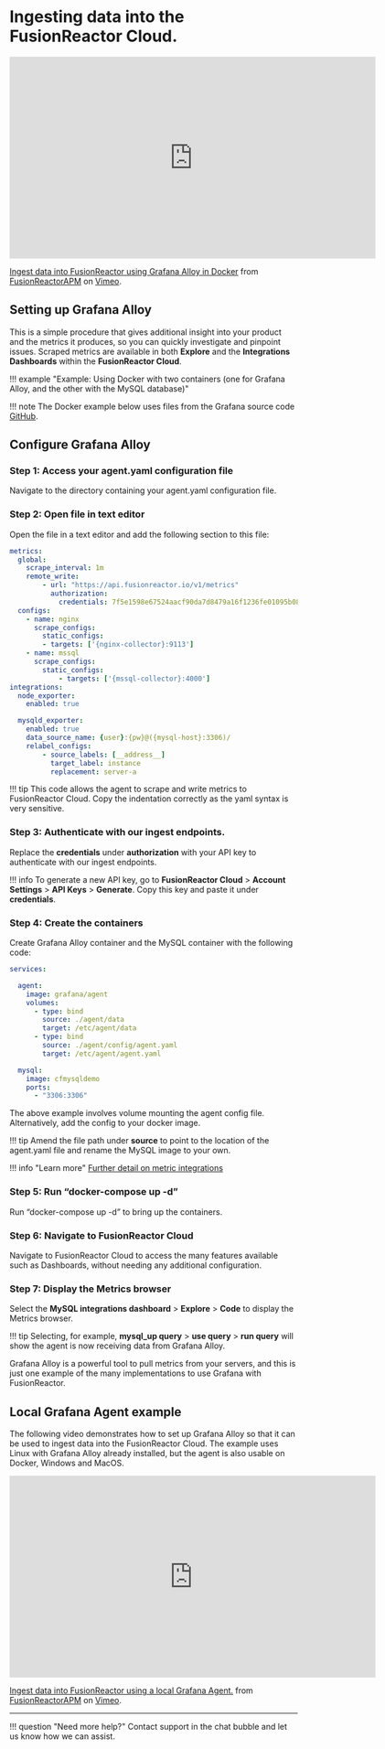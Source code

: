 # Ingesting data into the FusionReactor Cloud. 


<iframe src="https://player.vimeo.com/video/810456295?h=3294f36424" width="640" height="353" frameborder="0" allow="autoplay; fullscreen; picture-in-picture" allowfullscreen></iframe>
<p><a href="https://vimeo.com/810456295">Ingest data into FusionReactor using Grafana Alloy in Docker</a> from <a href="https://vimeo.com/user109619720">FusionReactorAPM</a> on <a href="https://vimeo.com">Vimeo</a>.</p>

## Setting up Grafana Alloy

This is a simple procedure that gives additional insight into your product and the metrics it produces, so you can quickly investigate and pinpoint issues. Scraped metrics are available in both **Explore** and the **Integrations Dashboards** within the **FusionReactor Cloud**.


!!! example "Example: Using Docker with two containers (one for Grafana Alloy, and the other with the MySQL database)"

!!! note 
    The Docker example below uses files from the Grafana source code [GitHub](https://github.com/grafana/agent). 

## Configure Grafana Alloy 

### **Step 1**: Access your agent.yaml configuration file

Navigate to the directory containing your agent.yaml configuration file.

### **Step 2**: Open file in text editor

Open the file in a text editor and add the following section to this file:

```yaml
metrics:
  global:
    scrape_interval: 1m
    remote_write:
        - url: "https://api.fusionreactor.io/v1/metrics"
          authorization:
            credentials: 7f5e1598e67524aacf90da7d8479a16f1236fe01095b081f0b684eae7570e54c4c5660b2b8adae573f860c2bca3b98b5ffe4237de2980e26d8951324ed4a9ee1
  configs:
    - name: nginx
      scrape_configs:
        static_configs:
        - targets: ['{nginx-collector}:9113']
    - name: mssql
      scrape_configs:
        static_configs:
            - targets: ['{mssql-collector}:4000']        
integrations:
  node_exporter:
    enabled: true

  mysqld_exporter:
    enabled: true
    data_source_name: {user}:{pw}@({mysql-host}:3306)/
    relabel_configs:
        - source_labels: [__address__]
          target_label: instance
          replacement: server-a
```

!!! tip
    This code allows the agent to scrape and write metrics to FusionReactor Cloud. Copy the indentation correctly as the yaml syntax is very sensitive.

### **Step 3**: Authenticate with our ingest endpoints.

Replace the **credentials** under **authorization** with your API key to authenticate with our ingest endpoints.

!!! info
    To generate a new API key, go to **FusionReactor Cloud** > **Account Settings** > **API Keys** > **Generate**. Copy this key and paste it under **credentials**.


### **Step 4**: Create the containers 

Create Grafana Alloy container and the MySQL container with the following code:

```yaml
services:

  agent:
    image: grafana/agent
    volumes:
      - type: bind
        source: ./agent/data
        target: /etc/agent/data
      - type: bind
        source: ./agent/config/agent.yaml
        target: /etc/agent/agent.yaml

  mysql:
    image: cfmysqldemo
    ports:
      - "3306:3306"
```

The above example involves volume mounting the agent config file.  Alternatively, add the config to your docker image.

!!! tip
    Amend the file path under **source** to point to the location of the agent.yaml file and rename the MySQL image to your own.

!!! info "Learn more"
    [Further detail on metric integrations](/Monitor-your-data/Observability-agent/overview/)

### **Step 5**: Run “docker-compose up -d” 

Run “docker-compose up -d” to bring up the containers. 

### **Step 6**: Navigate to FusionReactor Cloud 

Navigate to FusionReactor Cloud to access the many features available such as Dashboards, without needing any additional configuration. 

### **Step 7**: Display the Metrics browser 

Select the **MySQL integrations dashboard** > **Explore** > **Code** to display the Metrics browser. 

!!! tip
    Selecting, for example, **mysql_up query** > **use query** > **run query** will show the agent is now receiving data from Grafana Alloy.


Grafana Alloy is a powerful tool to pull metrics from your servers, and this is just one example of the many implementations to use Grafana with FusionReactor. 

## Local Grafana Agent example

The following video demonstrates how to set up Grafana Alloy so that it can be used to ingest data into the FusionReactor Cloud. The example uses Linux with Grafana Alloy already installed, but the agent is also usable on Docker, Windows and MacOS.

<iframe src="https://player.vimeo.com/video/810501529?h=3294f36424" width="640" height="353" frameborder="0" allow="autoplay; fullscreen; picture-in-picture" allowfullscreen></iframe>
<p><a href="https://vimeo.com/810501529">Ingest data into FusionReactor using a local Grafana Agent.</a> from <a href="https://vimeo.com/user109619720">FusionReactorAPM</a> on <a href="https://vimeo.com">Vimeo</a>.</p>

___

!!! question "Need more help?"
    Contact support in the chat bubble and let us know how we can assist.